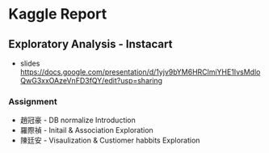# Kaggle Report
## Exploratory Analysis - Instacart
* slides https://docs.google.com/presentation/d/1yjv9bYM6HRClmiYHE1IvsMdloQwG3xxOAzeVnFD3fQY/edit?usp=sharing
### Assignment
* 趙冠豪 - DB normalize Introduction
* 羅際禎 - Initail & Association Exploration
* 陳廷安 - Visaulization & Custiomer habbits Exploration